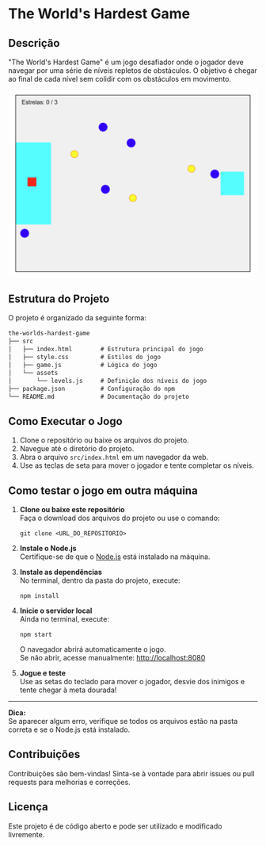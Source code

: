 # The World's Hardest Game

## Descrição
"The World's Hardest Game" é um jogo desafiador onde o jogador deve navegar por uma série de níveis repletos de obstáculos. O objetivo é chegar ao final de cada nível sem colidir com os obstáculos em movimento.

![alt text](image-1.png)

## Estrutura do Projeto
O projeto é organizado da seguinte forma:

```
the-worlds-hardest-game
├── src
│   ├── index.html        # Estrutura principal do jogo
│   ├── style.css         # Estilos do jogo
│   ├── game.js           # Lógica do jogo
│   └── assets
│       └── levels.js     # Definição dos níveis do jogo
├── package.json          # Configuração do npm
└── README.md             # Documentação do projeto
```

## Como Executar o Jogo
1. Clone o repositório ou baixe os arquivos do projeto.
2. Navegue até o diretório do projeto.
3. Abra o arquivo `src/index.html` em um navegador da web.
4. Use as teclas de seta para mover o jogador e tente completar os níveis.

## Como testar o jogo em outra máquina

1. **Clone ou baixe este repositório**  
   Faça o download dos arquivos do projeto ou use o comando:
   ```
   git clone <URL_DO_REPOSITORIO>
   ```

2. **Instale o Node.js**  
   Certifique-se de que o [Node.js](https://nodejs.org/) está instalado na máquina.

3. **Instale as dependências**  
   No terminal, dentro da pasta do projeto, execute:
   ```
   npm install
   ```

4. **Inicie o servidor local**  
   Ainda no terminal, execute:
   ```
   npm start
   ```
   O navegador abrirá automaticamente o jogo.  
   Se não abrir, acesse manualmente: [http://localhost:8080](http://localhost:8080)

5. **Jogue e teste**  
   Use as setas do teclado para mover o jogador, desvie dos inimigos e tente chegar à meta dourada!

---

**Dica:**  
Se aparecer algum erro, verifique se todos os arquivos estão na pasta correta e se o Node.js está instalado.

## Contribuições
Contribuições são bem-vindas! Sinta-se à vontade para abrir issues ou pull requests para melhorias e correções.

## Licença
Este projeto é de código aberto e pode ser utilizado e modificado livremente.